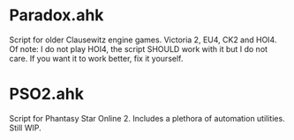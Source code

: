 # Paradox.ahk
Script for older Clausewitz engine games. Victoria 2, EU4, CK2 and HOI4. Of note: I do not play HOI4, the script SHOULD work with it but I do not care. If you want it to work better, fix it yourself.

# PSO2.ahk
Script for Phantasy Star Online 2. Includes a plethora of automation utilities. Still WIP.